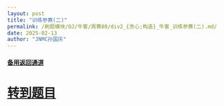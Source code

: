 ```yaml
---
layout: post
title: "训练参赛(二)"
permalink: /刷题模块/OJ/牛客/周赛80/div2_{贪心;构造}_牛客_训练参赛(二).md/
date: 2025-02-13
author: "JNMC孙国庆"
---
```


#### [备用返回通道](../../README.md)
# [转到题目](https://ac.nowcoder.com/acm/contest/101196/F)